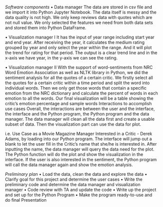 *Software components*
•	Data manager
The data are stored in csv file and we import it into Python Jupyter Notebook. The data itself is messy and the data quality is not high. We only keep reviews data with quotes which are not null value. We only selected the features we need from both data sets and stored them into Python DataFrame. 

•	Visualization manager Ⅰ
It has the input of year range including start year and end year. After receiving the year, it calculates the medium rating grouped by year and only select the year within the range. And it will plot the trend for rating for that period. The output is a clear trend line and in the x-axis we have year, in the y-axis we can see the rating.

•	Visualization manager Ⅱ
With the support of  word-sentiments from NRC Word Emotion Association  as well as NLTK library in Python, we did the sentiment analysis for all the quotes of a certain critic. We firstly select all the quotes for a certain critic within a time period and split the word into individual words. Then we only get those words that contain a specific emotion from the NRC dictionary and calculate the percent of words in each emotion to all the words. Our final visualization will be a table showing the critic’s emotion percentage and sample words
Interactions to accomplish use cases
Overall, the interactions are between the user and the interface, the interface and the Python program, the Python program and the data manager. The data manager will clean all the data first and create a usable subset of data. Then the visualization part can use the data for plot.

i.e. Use Case as a Movie Magazine Manager
Interested in a Critic - Derek Adams, by loading into our Python program. The interface will jump out a blank to let the user fill in the Critic’s name that she/he is interested in. After inputting the name, the data manager will query the data need for the plot. The Python function will do the plot and show the visualization in the interface. If the user is also interested in the sentiment, the Python program will call the data manager again and show the emotion analysis. 

*Preliminary plan*
•	Load the data, clean the data and explore the data 
•	Clarify goal for this project and determine the user cases 
•	Write the preliminary code and determine the data manager and visualization manager
•	Code review with TA and update the code 
•	Write up the project and set up for the Python Program
•	Make the program ready-to-use and do final Presentation

